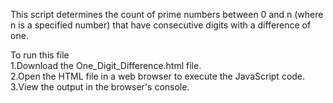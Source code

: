 This script determines the count of prime numbers between 0 and n (where n is a specified number) that have consecutive digits with a difference of one.

To run this file<br>
  1.Download the One_Digit_Difference.html file.<br>
  2.Open the HTML file in a web browser to execute the JavaScript code.<br>
  3.View the output in the browser's console.
